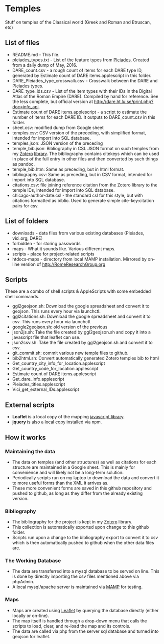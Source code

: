 # Temples

Stuff on temples of the Classical world (Greek and Roman and Etruscan, etc)

## List of files

- README.md - This file.
- pleiades\_types.txt - List of the feature types from [Pleiades](http://pleiades.stoa.org). Created from a daily dump of May, 2016.
- DARE\_count.csv - a rough count of items for each DARE type ID, generated by Estimate count of DARE items.applescript in this folder.
- DARE\_Pleiades\_type\_crosswalk.csv - Crosswalk between the DARE and Pleiades types.
- DARE\_type\_ids.csv - List of the item types with their IDs in the Digital Atlas of the  Roman Empire (DARE). Compiled by hand for reference. See the less complete, but official version at <http://dare.ht.lu.se/print.php?doc=info_api>.
- Estimate count of DARE items.applescript - a script to estimate the number of items for each DARE ID. It outputs to DARE\_count.csv in this folder.
- sheet.csv: modified dump from Google sheet
- temples.csv: CSV version of the preceding, with simplified format, intended for import into SQL database.
- temples.json: JSON version of the preceding
- temple\_bib.json: Bibliography in CSL JSON format on such temples from my [Zotero](https://zotero.org/) [library](https://www.zotero.org/john_muccigrosso/items). The bibliography contains citekeys which can be used in place of the full entry in other files and then converted by such things as pandoc.
- temple\_bib.htm: Same as preceding, but in html format.
- bibliography.csv: Same as preceding, but in CSV format, intended for import into SQL database.
- citations.csv: file joining reference citation from the Zotero library to the temple IDs, intended for import into SQL database.
- chicago-author-date.csl - the standard csl for this style, but with citations formatted as biblio. Used to generate simple cite-key:citation pairs for csv.

## List of folders

- downloads - data files from various existing databases (Pleiades, vici.org, DARE)
- forbidden - for storing passwords
- maps - What it sounds like. Various different maps.
- scripts - place for project-related scripts
- htdocs-maps - directory from local MAMP installation. Mirrored by on-line version of <http://RomeResearchGroup.org>

## Scripts

These are a combo of shell scripts & AppleScripts with some embedded shell commands.

- ggl2geojson.sh: Download the google spreadsheet and convert it to geojson. This runs every hour via launchctl.
- ggl2citations.sh: Download the google spreadsheet and convert it to csv. This runs every hour via launchctl.
- google2geojson.sh: old version of the previous
- json2js.sh: Take the file created by ggl2geojson.sh and copy it into a javascript file that leaflet can use.
- json2csv.sh: Take the file created by ggl2geojson.sh and convert it to csv.
- git_commit.sh: commit various new temple files to github.
- bib2html.sh: Convert automatically generated Zotero temples bib to html
- Get_country_city_info_for_location.applescript
- Get_country_code_for_location.applescript
- Estimate count of DARE items.applescript
- Get_dare_info.applescript
- Pleiades_titles.applescript
- Vici_get_external_IDs.applescript

## External scripts

- **Leaflet** is a local copy of the mapping [javascript library](http://leafletjs.com/download.html).
- **jquery** is also a local copy installed via npm.

## How it works

### Maintaining the data

- The data on temples (and other structures) as well as citations for each structure are maintained in a Google sheet. This is mainly for convenience and will likely not be a long-term solution.
- Periodically scripts run on my laptop to download the data and convert it to more useful forms than the XML it arrives as.
- These more convenient forms are saved in this github repository and pushed to github, as long as they differ from the already existing version.

### Bibliography

- The bibliography for the project is kept in my [Zotero](http://zotero.org/) library.
- This collection is automatically exported upon change to this github folder.
- Scripts run upon a change to the bibliography export to convert it to csv which is then automatically pushed to github when the other data files are.

### The Working Database

- The data are transferred into a mysql database to be served on line. This is done by directly importing the csv files mentioned above via phpAdmin.
- A local mysql/apache server is maintained via [MAMP](http://mamp.info/) for testing.

### Maps

- Maps are created using [Leaflet](http://leafletjs.com) by querying the database directly (either locally or on-line).
- The map itself is handled through a drop-down menu that calls the scripts to load, clear, and re-load the map and its controls.
- The data are called via php from the server sql database and turned into geojson for leaflet.
